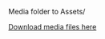 Media folder to Assets/

[Download media files here](https://jamkstudent-my.sharepoint.com/personal/h8566_student_jamk_fi/_layouts/15/guestaccess.aspx?folderid=180bf0986f2664cca8045563d743ef577&authkey=AZOVCwQVAX93BdopbxgaO4c)
